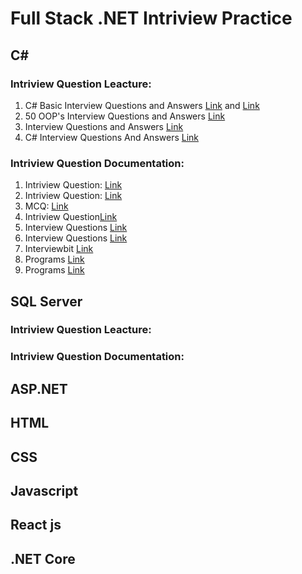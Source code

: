 # Full Stack .NET Intriview Practice

## C#

### Intriview Question Leacture:

1. C# Basic Interview Questions and Answers [Link](https://www.youtube.com/watch?v=BKynEBPqiIM&list=PLQMqUlV2_B8lC_MlZg-sMitFaA5-QJ0e4) and [Link](https://www.youtube.com/watch?v=u99wAoBjDvQ&list=PLQMqUlV2_B8lC_MlZg-sMitFaA5-QJ0e4&index=2)
2. 50 OOP's Interview Questions and Answers [Link](https://www.youtube.com/playlist?list=PL3aZbxdSiCbPud_zsrXrxErfKfx5YdJdu)
3. Interview Questions and Answers [Link](https://www.youtube.com/playlist?list=PL6n9fhu94yhWlAv3hnHzOaMSeggILsZFs)
4. C# Interview Questions And Answers [Link](https://www.youtube.com/watch?v=1u5E_GiXF9M)

### Intriview Question Documentation:

1. Intriview Question: [Link](./CInterviewQuestions_08022019.pdf)
2. Intriview Question: [Link](./CORE%20Java%20FAQS.pdf)
3. MCQ: [Link](https://www.sanfoundry.com/1000-csharp-questions-answers/)
4. Intriview Question[Link](https://www.sanfoundry.com/csharp-interview-questions/)
5. Interview Questions [Link](https://www.includehelp.com/mcq/csharp-multiple-choice-questions-mcqs.aspx)
6. Interview Questions [Link](https://www.scribd.com/document/62902701/c-Interview-Questions)
7. Interviewbit [Link](https://www.interviewbit.com/c-sharp-interview-questions/)
5. Programs [Link](https://www.sanfoundry.com/csharp-programming-examples/#csharp-basic-programs)
8. Programs [Link](https://www.includehelp.com/dot-net/c-sharp-programs.aspx)

## SQL Server

### Intriview Question Leacture:

### Intriview Question Documentation:


## ASP.NET

## HTML

## CSS

## Javascript

## React js

## .NET Core

